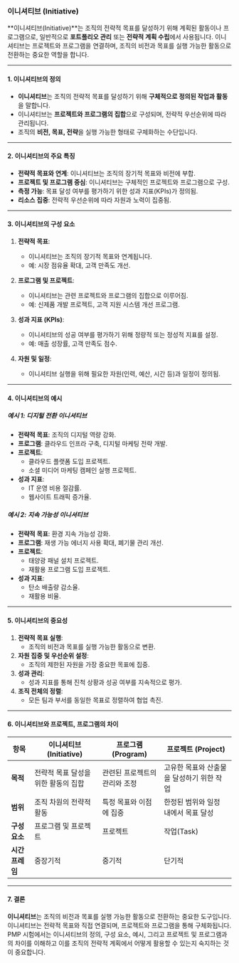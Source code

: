 ### 이니셔티브 (Initiative)

**이니셔티브(Initiative)**는 조직의 전략적 목표를 달성하기 위해 계획된 활동이나 프로그램으로, 일반적으로 **포트폴리오 관리** 또는 **전략적 계획 수립**에서 사용됩니다. 이니셔티브는 프로젝트와 프로그램을 연결하며, 조직의 비전과 목표를 실행 가능한 활동으로 전환하는 중요한 역할을 합니다.

---

#### 1. 이니셔티브의 정의

- **이니셔티브**는 조직의 전략적 목표를 달성하기 위해 **구체적으로 정의된 작업과 활동**을 말합니다.
- 이니셔티브는 **프로젝트와 프로그램의 집합**으로 구성되며, 전략적 우선순위에 따라 관리됩니다.
- 조직의 **비전, 목표, 전략**을 실행 가능한 형태로 구체화하는 수단입니다.

---

#### 2. 이니셔티브의 주요 특징

- **전략적 목표와 연계**: 이니셔티브는 조직의 장기적 목표와 비전에 부합.
- **프로젝트 및 프로그램 중심**: 이니셔티브는 구체적인 프로젝트와 프로그램으로 구성.
- **측정 가능**: 목표 달성 여부를 평가하기 위한 성과 지표(KPIs)가 정의됨.
- **리소스 집중**: 전략적 우선순위에 따라 자원과 노력이 집중됨.

---

#### 3. 이니셔티브의 구성 요소

1. **전략적 목표**:
   - 이니셔티브는 조직의 장기적 목표와 연계됩니다.
   - 예: 시장 점유율 확대, 고객 만족도 개선.

2. **프로그램 및 프로젝트**:
   - 이니셔티브는 관련 프로젝트와 프로그램의 집합으로 이루어짐.
   - 예: 신제품 개발 프로젝트, 고객 지원 시스템 개선 프로그램.

3. **성과 지표 (KPIs)**:
   - 이니셔티브의 성공 여부를 평가하기 위해 정량적 또는 정성적 지표를 설정.
   - 예: 매출 성장률, 고객 만족도 점수.

4. **자원 및 일정**:
   - 이니셔티브 실행을 위해 필요한 자원(인력, 예산, 시간 등)과 일정이 정의됨.

---

#### 4. 이니셔티브의 예시

##### 예시 1: 디지털 전환 이니셔티브
- **전략적 목표**: 조직의 디지털 역량 강화.
- **프로그램**: 클라우드 인프라 구축, 디지털 마케팅 전략 개발.
- **프로젝트**:
  - 클라우드 플랫폼 도입 프로젝트.
  - 소셜 미디어 마케팅 캠페인 실행 프로젝트.
- **성과 지표**:
  - IT 운영 비용 절감률.
  - 웹사이트 트래픽 증가율.

##### 예시 2: 지속 가능성 이니셔티브
- **전략적 목표**: 환경 지속 가능성 강화.
- **프로그램**: 재생 가능 에너지 사용 확대, 폐기물 관리 개선.
- **프로젝트**:
  - 태양광 패널 설치 프로젝트.
  - 재활용 프로그램 도입 프로젝트.
- **성과 지표**:
  - 탄소 배출량 감소율.
  - 재활용 비율.

---

#### 5. 이니셔티브의 중요성

1. **전략적 목표 실행**:
   - 조직의 비전과 목표를 실행 가능한 활동으로 변환.
2. **자원 집중 및 우선순위 설정**:
   - 조직의 제한된 자원을 가장 중요한 목표에 집중.
3. **성과 관리**:
   - 성과 지표를 통해 진척 상황과 성공 여부를 지속적으로 평가.
4. **조직 전체의 정렬**:
   - 모든 팀과 부서를 동일한 목표로 정렬하여 협업 촉진.

---

#### 6. 이니셔티브와 프로젝트, 프로그램의 차이

| **항목**           | **이니셔티브 (Initiative)**                 | **프로그램 (Program)**                       | **프로젝트 (Project)**                       |
|--------------------|--------------------------------------------|---------------------------------------------|---------------------------------------------|
| **목적**           | 전략적 목표 달성을 위한 활동의 집합           | 관련된 프로젝트의 관리와 조정                  | 고유한 목표와 산출물을 달성하기 위한 작업         |
| **범위**           | 조직 차원의 전략적 활동                     | 특정 목표와 이점에 집중                       | 한정된 범위와 일정 내에서 목표 달성             |
| **구성 요소**       | 프로그램 및 프로젝트                       | 프로젝트                                      | 작업(Task)                                   |
| **시간 프레임**     | 중장기적                                   | 중기적                                       | 단기적                                       |

---

#### 7. 결론

**이니셔티브**는 조직의 비전과 목표를 실행 가능한 활동으로 전환하는 중요한 도구입니다. 이니셔티브는 전략적 목표와 직접 연결되며, 프로젝트와 프로그램을 통해 구체화됩니다. PMP 시험에서는 이니셔티브의 정의, 구성 요소, 예시, 그리고 프로젝트 및 프로그램과의 차이를 이해하고 이를 조직의 전략적 계획에서 어떻게 활용할 수 있는지 숙지하는 것이 중요합니다.
